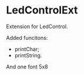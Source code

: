 # LedControlExt
Extension for LedControl.

Added funcitons:
- printChar;
- printString.


And one font 5x8
